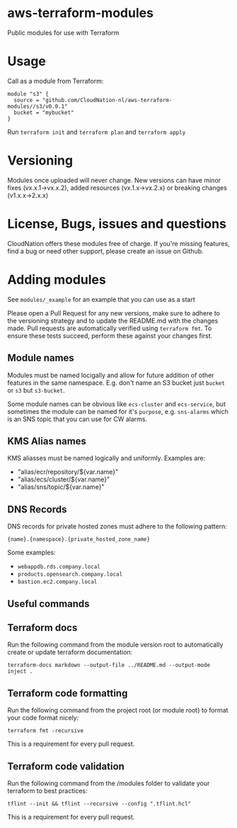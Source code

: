 # aws-terraform-modules
Public modules for use with Terraform

# Usage

Call as a module from Terraform: 

```
module "s3" {
  source = "github.com/CloudNation-nl/aws-terraform-modules//s3/v0.0.1"
  bucket = "mybucket"
}
```

Run `terraform init` and `terraform plan` and `terraform apply`

# Versioning

Modules once uploaded will never change. New versions can have minor fixes (vx.x.1->vx.x.2), added resources (vx.1.x->vx.2.x) or breaking changes (v1.x.x->2.x.x)

# License, Bugs, issues and questions

CloudNation offers these modules free of charge. If you're missing features, find a bug or need other support, please create an issue on Github.

# Adding modules

See `modules/_example` for an example that you can use as a start

Please open a Pull Request for any new versions, make sure to adhere to the versioning strategy and to update the README.md with the changes made. Pull requests are automatically verified using `terraform fmt`. To ensure these tests succeed, perform these against your changes first.

## Module names

Modules must be named locigally and allow for future addition of other features in the same namespace. E.g. don't name an S3 bucket just `bucket` or `s3` but `s3-bucket`.

Some module names can be obvious like `ecs-cluster` and `ecs-service`, but sometimes the module can be named for it's `purpose`, e.g. `sns-alarms` which is an SNS topic that you can use for CW alarms.

## KMS Alias names

KMS aliasses must be named logically and uniformly. Examples are:

- "alias/ecr/repository/${var.name}"
- "alias/ecs/cluster/${var.name}"
- "alias/sns/topic/${var.name}"

## DNS Records

DNS records for private hosted zones must adhere to the following pattern:

`{name}.{namespace}.{private_hosted_zone_name}`

Some examples:

- `webappdb.rds.company.local`
- `products.opensearch.company.local`
- `bastion.ec2.company.local`

## Useful commands

## Terraform docs
Run the following command from the module version root to automatically create or update terraform documentation:

```terraform-docs markdown --output-file ../README.md --output-mode inject .```

## Terraform code formatting

Run the following command from the project root (or module root) to format your code format nicely:

```terraform fmt -recursive```

This is a requirement for every pull request.

## Terraform code validation

Run the following command from the /modules folder to validate your terraform to best practices:

```tflint --init && tflint --recursive --config ".tflint.hcl"```

This is a requirement for every pull request.